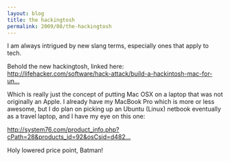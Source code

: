 ```yaml
---
layout: blog
title: the hackingtosh
permalink: 2009/08/the-hackingtosh
---
```


<p>I am always intrigued by new slang terms, especially ones that apply to tech.</p>
<p>Behold the new hackingtosh, linked here: <a href="http://lifehacker.com/software/hack-attack/build-a-hackintosh-mac-for-under-800-321913.php" title="http://lifehacker.com/software/hack-attack/build-a-hackintosh-mac-for-under-800-321913.php">http://lifehacker.com/software/hack-attack/build-a-hackintosh-mac-for-un...</a></p>
<p>Which is really just the concept of putting Mac OSX on a laptop that was not originally an Apple. I already have my MacBook Pro which is more or less awesome, but I do plan on picking up an Ubuntu (Linux) netbook eventually as a travel laptop, and I have my eye on this one:</p>
<p><a href="http://system76.com/product_info.php?cPath=28&amp;products_id=92&amp;osCsid=d482c4780269251459fbb9911194405a" title="http://system76.com/product_info.php?cPath=28&amp;products_id=92&amp;osCsid=d482c4780269251459fbb9911194405a">http://system76.com/product_info.php?cPath=28&amp;products_id=92&amp;osCsid=d482...</a></p>
<p>Holy lowered price point, Batman!</p>
